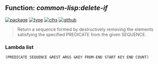 ## Function: ***common-lisp:delete-if***
[![package](https://img.shields.io/badge/Package-COMMON--LISP-5f9ea0.svg?style=social&colorA=999999)](../) [![type](https://img.shields.io/badge/Type-Function-5f9ea0.svg?style=social&colorA=999999)](../#function) [![clhs](https://img.shields.io/badge/CLHS-DELETE--IF-5f9ea0.svg?style=social&colorA=999999)](http://www.lispworks.com/documentation/HyperSpec/Body/f_rm_rm.htm) [![github](https://img.shields.io/badge/GitHub-View_the_source-5f9ea0.svg?style=social&colorA=999999&logo=github)](https://github.com/sbcl/sbcl/blob/master/src/code/seq.lisp/) 

> Return a sequence formed by destructively removing the elements satisfying
> the specified PREDICATE from the given SEQUENCE.

### Lambda list
```
(PREDICATE SEQUENCE &REST ARGS &KEY FROM-END START KEY END COUNT)
```
